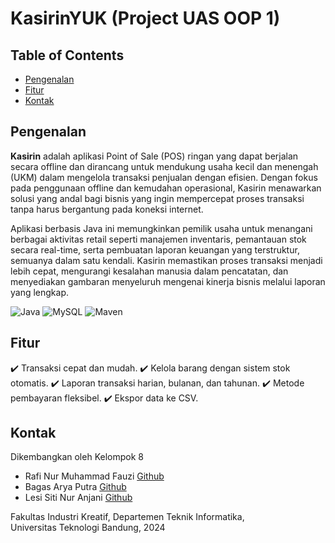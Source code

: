 # KasirinYUK (Project UAS OOP 1)
## Table of Contents
- [Pengenalan](#pengenalan)
- [Fitur](#fitur)
- [Kontak](#kontak)


## Pengenalan
**Kasirin** adalah aplikasi Point of Sale (POS) ringan yang dapat berjalan secara offline dan dirancang untuk mendukung usaha kecil dan menengah (UKM) dalam mengelola transaksi penjualan dengan efisien. 
Dengan fokus pada penggunaan offline dan kemudahan operasional, Kasirin menawarkan solusi yang andal bagi bisnis yang ingin mempercepat proses transaksi tanpa harus bergantung pada koneksi internet.

Aplikasi berbasis Java ini memungkinkan pemilik usaha untuk menangani berbagai aktivitas retail seperti manajemen inventaris, pemantauan stok secara real-time, serta pembuatan laporan keuangan yang terstruktur, semuanya dalam satu kendali. 
Kasirin memastikan proses transaksi menjadi lebih cepat, mengurangi kesalahan manusia dalam pencatatan, dan menyediakan gambaran menyeluruh mengenai kinerja bisnis melalui laporan yang lengkap.

![Java](https://img.shields.io/badge/Java-ED8B00?style=for-the-badge&logo=java&logoColor=white)
![MySQL](https://img.shields.io/badge/MySQL-4479A1?style=for-the-badge&logo=mysql&logoColor=white)
![Maven](https://img.shields.io/badge/Maven-C71A36?style=for-the-badge&logo=apache-maven&logoColor=white)

## Fitur
✔️ Transaksi cepat dan mudah.
✔️ Kelola barang dengan sistem stok otomatis.
✔️ Laporan transaksi harian, bulanan, dan tahunan.
✔️ Metode pembayaran fleksibel.
✔️ Ekspor data ke CSV.

## Kontak
Dikembangkan oleh Kelompok 8  
- Rafi Nur Muhammad Fauzi [Github](https://github.com/RafiNur06) 
- Bagas Arya Putra  [Github](https://github.com/pnyabags)
- Lesi Siti Nur Anjani  [Github](https://github.com/LesiSitiNurAnjani)

Fakultas Industri Kreatif, Departemen Teknik Informatika,  
Universitas Teknologi Bandung, 2024

